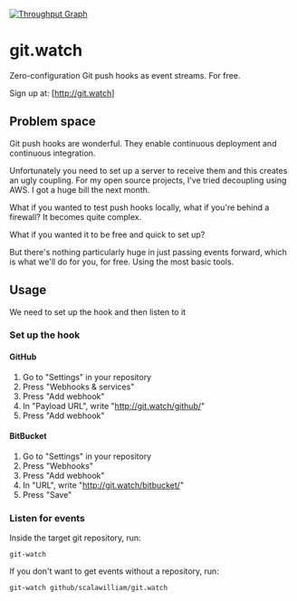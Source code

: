 [![Throughput Graph](https://graphs.waffle.io/ScalaWilliam/git.watch/throughput.svg)](https://waffle.io/ScalaWilliam/git.watch/metrics/throughput)

# git.watch

Zero-configuration Git push hooks as event streams. For free.

Sign up at: [http://git.watch]

## Problem space

Git push hooks are wonderful. They enable continuous deployment and continuous integration.

Unfortunately you need to set up a server to receive them and this creates an ugly coupling.
For my open source projects, I've tried decoupling using AWS. I got a huge bill the next month.

What if you wanted to test push hooks locally, what if you're behind a firewall? It becomes quite complex.

What if you wanted it to be free and quick to set up?

But there's nothing particularly huge in just passing events forward, which is what we'll do for you, for free. Using the most basic tools.


## Usage

We need to set up the hook and then listen to it

### Set up the hook

#### GitHub

1. Go to "Settings" in your repository
2. Press "Webhooks & services"
3. Press "Add webhook"
4. In "Payload URL", write "http://git.watch/github/"
5. Press "Add webhook"

#### BitBucket

1. Go to "Settings" in your repository
2. Press "Webhooks"
3. Press "Add webhook"
4. In "URL", write "http://git.watch/bitbucket/"
5. Press "Save"

### Listen for events

Inside the target git repository, run:

```
git-watch
```

If you don't want to get events without a repository, run:

```
git-watch github/scalawilliam/git.watch
```
